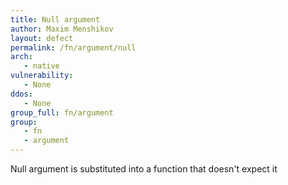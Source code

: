 ```yaml
---
title: Null argument
author: Maxim Menshikov
layout: defect
permalink: /fn/argument/null
arch:
   - native
vulnerability:
   - None
ddos:
   - None
group_full: fn/argument
group:
   - fn
   - argument
---
```


Null argument is substituted into a function that doesn't expect it
